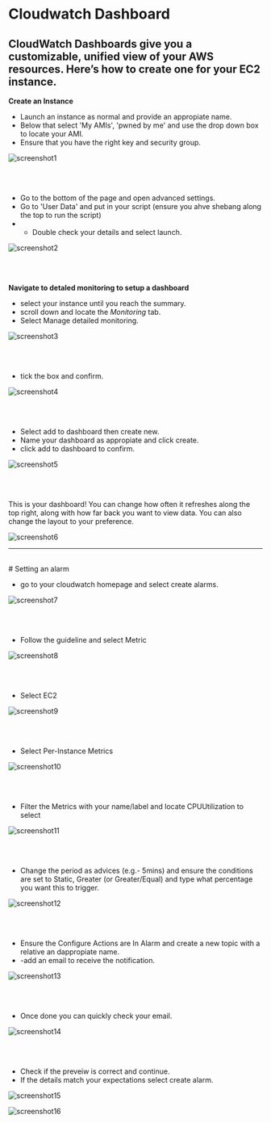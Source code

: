 # Cloudwatch Dashboard
CloudWatch Dashboards give you a customizable, unified view of your AWS resources. Here’s how to create one for your EC2 instance.
---------------

**Create an Instance**

- Launch an instance as normal and provide an appropiate name.
- Below that select 'My AMIs', 'pwned by me' and use the drop down box to locate your AMI.
- Ensure that you have the right key and security group.

![screenshot1](./images/Monitoring/m1.png)

<br>
<br>

- Go to the bottom of the page and open advanced settings.
- Go to 'User Data' and put in your script (ensure you ahve shebang along the top to run the script)
- - Double check your details and select launch.

![screenshot2](./images/Monitoring/m2.png)

<br>
<br>

**Navigate to detaled monitoring to setup a dashboard**

- select your instance until you reach the summary.
- scroll down and locate the *Monitoring* tab.
- Select Manage detailed monitoring.

![screenshot3](./images/Monitoring/m3.png)

<br>
<br>

- tick the box and confirm.

![screenshot4](./images/Monitoring/m4.png)

<br>
<br>

- Select add to dashboard then create new.
- Name your dashboard as appropiate and click create.
- click add to dashboard to confirm.

![screenshot5](./images/Monitoring/m5.png)

<br>
<br>

This is your dashboard! You can change how often it refreshes along the top right, along with how far back you want to view data. You can also change the layout to your preference.

![screenshot6](./images/Monitoring/m6_dashboard.png)

--------------------
<br>
# Setting an alarm

<br>

- go to your cloudwatch homepage and select create alarms.

![screenshot7](./images/Monitoring/m7.png)

<br>
<br>

- Follow the guideline and select Metric

![screenshot8](./images/Monitoring/m8.png)

<br>
<br>

- Select EC2

![screenshot9](./images/Monitoring/m9.png)

<br>
<br>

- Select Per-Instance Metrics

![screenshot10](./images/Monitoring/m10.png)

<br>
<br>

- Filter the Metrics with your name/label and locate CPUUtilization to select

![screenshot11](./images/Monitoring/m11.png)

<br>
<br>

- Change the period as advices (e.g.- 5mins) and ensure the conditions are set to Static, Greater (or Greater/Equal) and type what percentage you want this to trigger.

![screenshot12](./images/Monitoring/m12.png)

<br>
<br>

- Ensure the Configure Actions are In Alarm and create a new topic with a relative an dappropiate name.
- -add an email to receive the notification.

![screenshot13](./images/Monitoring/m13.png)

<br>
<br>

- Once done you can quickly check your email.

![screenshot14](./images/Monitoring/m14.png)

<br>
<br>

- Check if the preveiw is correct and continue.
- If the details match your expectations select create alarm.

![screenshot15](./images/Monitoring/m15.png)

![screenshot16](./images/Monitoring/m16.png)